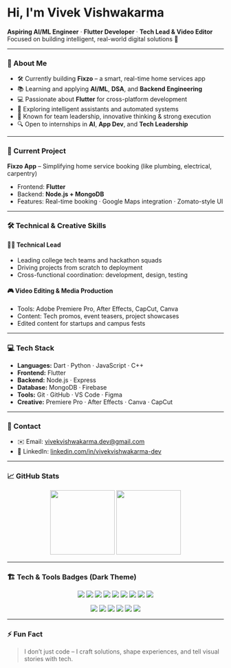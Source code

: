 # Hi, I'm Vivek Vishwakarma

**Aspiring AI/ML Engineer** · **Flutter Developer** · **Tech Lead & Video Editor**  
Focused on building intelligent, real-world digital solutions 🚀

---

### 🧠 About Me
- 🛠️ Currently building **Fixzo** – a smart, real-time home services app
- 📚 Learning and applying **AI/ML**, **DSA**, and **Backend Engineering**
- 💻 Passionate about **Flutter** for cross-platform development
- 🤖 Exploring intelligent assistants and automated systems
- 👥 Known for team leadership, innovative thinking & strong execution
- 🔍 Open to internships in **AI**, **App Dev**, and **Tech Leadership**

---

### 📱 Current Project
**Fixzo App** – Simplifying home service booking (like plumbing, electrical, carpentry)
- Frontend: **Flutter**
- Backend: **Node.js + MongoDB**
- Features: Real-time booking · Google Maps integration · Zomato-style UI

---

### 🛠️ Technical & Creative Skills
#### 👨‍💻 Technical Lead
- Leading college tech teams and hackathon squads
- Driving projects from scratch to deployment
- Cross-functional coordination: development, design, testing

#### 🎮 Video Editing & Media Production
- Tools: Adobe Premiere Pro, After Effects, CapCut, Canva
- Content: Tech promos, event teasers, project showcases
- Edited content for startups and campus fests

---

### 💻 Tech Stack
- **Languages:** Dart · Python · JavaScript · C++
- **Frontend:** Flutter
- **Backend:** Node.js · Express
- **Database:** MongoDB · Firebase
- **Tools:** Git · GitHub · VS Code · Figma
- **Creative:** Premiere Pro · After Effects · Canva · CapCut

---

### 📢 Contact
- ✉️ Email: vivekvishwakarma.dev@gmail.com
- 🔗 LinkedIn: [linkedin.com/in/vivekvishwakarma-dev](https://www.linkedin.com/in/vivekvishwakarma-dev)

---

### 📈 GitHub Stats
<p align="center">
  <img src="https://github-readme-stats.vercel.app/api?username=Knights24&show_icons=true&hide_title=true&hide_rank=true&hide=issues&theme=default" height="150" />
  <img src="https://github-readme-streak-stats.herokuapp.com?user=Knights24&theme=default" height="150" />
</p>

---

### 🏗️ Tech & Tools Badges (Dark Theme)
<p align="center">
  <img src="https://img.shields.io/badge/Dart-0175C2?style=for-the-badge&logo=dart&logoColor=white" />
  <img src="https://img.shields.io/badge/Flutter-02569B?style=for-the-badge&logo=flutter&logoColor=white" />
  <img src="https://img.shields.io/badge/Node.js-339933?style=for-the-badge&logo=node.js&logoColor=white" />
  <img src="https://img.shields.io/badge/Express.js-000000?style=for-the-badge&logo=express&logoColor=white" />
  <img src="https://img.shields.io/badge/MongoDB-47A248?style=for-the-badge&logo=mongodb&logoColor=white" />
  <img src="https://img.shields.io/badge/Firebase-FFCA28?style=for-the-badge&logo=firebase&logoColor=black" />
  <img src="https://img.shields.io/badge/Python-14354C?style=for-the-badge&logo=python&logoColor=white" />
  <img src="https://img.shields.io/badge/C++-00599C?style=for-the-badge&logo=cplusplus&logoColor=white" />
  <img src="https://img.shields.io/badge/JavaScript-F7DF1E?style=for-the-badge&logo=javascript&logoColor=black" />
</p>
<p align="center">
  <img src="https://img.shields.io/badge/VS%20Code-007ACC?style=for-the-badge&logo=visual-studio-code&logoColor=white" />
  <img src="https://img.shields.io/badge/Figma-F24E1E?style=for-the-badge&logo=figma&logoColor=white" />
  <img src="https://img.shields.io/badge/Git-F05032?style=for-the-badge&logo=git&logoColor=white" />
  <img src="https://img.shields.io/badge/GitHub-181717?style=for-the-badge&logo=github&logoColor=white" />
  <img src="https://img.shields.io/badge/Adobe%20Premiere%20Pro-9999FF?style=for-the-badge&logo=adobe-premiere-pro&logoColor=white" />
  <img src="https://img.shields.io/badge/After%20Effects-9999FF?style=for-the-badge&logo=adobe-after-effects&logoColor=white" />
</p>

---

### ⚡ Fun Fact
> I don’t just code – I craft solutions, shape experiences, and tell visual stories with tech.
